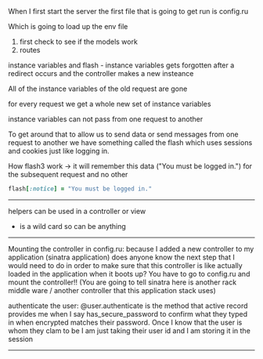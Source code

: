 When I first start the server the first file that is going to get run is config.ru

Which is going to load up the env file

1. first check to see if the models work
2. routes


instance variables and flash - instance variables gets forgotten after a redirect occurs and the controller makes a new insteance

All of the instance variables of the old request are gone

for every request we get a whole new set of instance variables

instance variables can not pass from one request to another



To get around that to allow us to send data or send messages from one
request to another we have something called the flash which uses sessions and cookies just like logging in.

How flash3 work -> it will remember this data ("You must be logged in.") for the subsequent request and no other
```ruby
flash[:notice] = "You must be logged in."
```

-----

helpers
     can be used in a controller or view


* is a wild card so can be anything
--------------

Mounting the controller in config.ru:
because I added a new controller to my application (sinatra application) does anyone know the next step that I would need to do in order to make sure that this controller is like actually loaded in the application when it boots up?
You have to go to config.ru and mount the controller!!  (You are going to tell sinatra here is another rack middle ware / another controller that this application stack uses)

authenticate the user:
@user.authenticate is the method that active record provides me when I say has_secure_password to confirm what they typed in when encrypted matches their password. Once I know that the user is whom they clam to be I am just taking their user id and I am storing it in the session

----------------------
